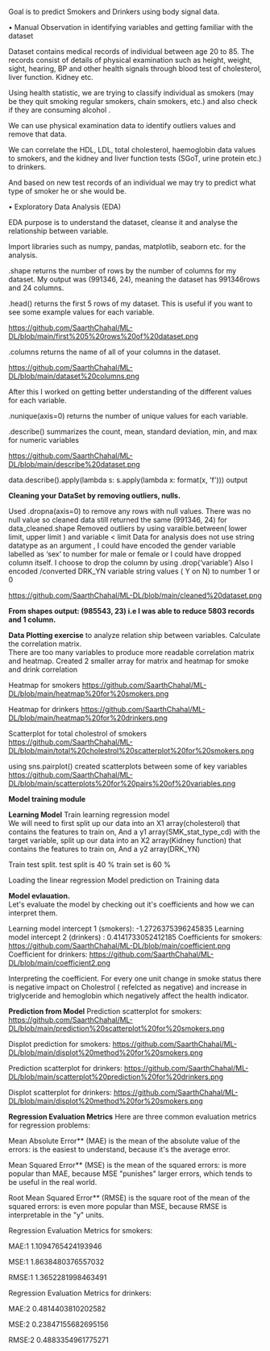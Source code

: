
Goal is to predict Smokers and Drinkers using body signal data. 

•	Manual Observation in identifying variables and  getting familiar with the dataset 

Dataset contains medical records of individual between age 20 to 85. The records consist of details of physical examination such as height, weight, sight, hearing, BP and other health signals through blood test of cholesterol, liver function. Kidney etc.   

Using health statistic, we are trying to classify individual as smokers (may be they quit smoking regular smokers, chain smokers, etc.) and also check if they are consuming alcohol . 

We can use physical examination data to identify outliers values and remove that data. 

We can correlate the HDL, LDL, total cholesterol, haemoglobin data values to smokers, and the kidney and liver function tests (SGoT, urine protein etc.) to drinkers.

And based on new test records of an individual we may try to predict what type of smoker he or she would be.  


•	Exploratory Data Analysis (EDA) 

EDA purpose is to understand the dataset, cleanse it and analyse the relationship between variable. 

Import libraries such as numpy, pandas, matplotlib, seaborn etc.  for the analysis. 

.shape returns the number of rows by the number of columns for my dataset. My output was (991346, 24), meaning the dataset has 991346rows and 24 columns. 

.head() returns the first 5 rows of my dataset. This is useful if you want to see some example values for each variable. 

https://github.com/SaarthChahal/ML-DL/blob/main/first%205%20rows%20of%20dataset.png

.columns returns the name of all of your columns in the dataset. 

https://github.com/SaarthChahal/ML-DL/blob/main/dataset%20columns.png

After this I worked on getting better understanding of the different values for each variable. 

.nunique(axis=0) returns the number of unique values for each variable.

.describe() summarizes the count, mean, standard deviation, min, and max for numeric variables

https://github.com/SaarthChahal/ML-DL/blob/main/describe%20dataset.png
 
data.describe().apply(lambda s: s.apply(lambda x: format(x, 'f'))) output 



**Cleaning your DataSet by removing outliers, nulls.**


Used .dropna(axis=0) to remove any rows with null values. There was no null value so cleaned data still returned the same (991346, 24) for data_cleaned.shape 
Removed outliers by using varaible.between( lower limit, upper limit ) and variable < limit 
Data for analysis does not use string datatype as an argument , I could have encoded the gender variable labelled as ‘sex’ to number for male or female or I could have dropped column itself. I choose to drop the column by using .drop(‘variable’) 
Also I encoded /converted DRK_YN variable string values ( Y on N) to number 1 or 0

https://github.com/SaarthChahal/ML-DL/blob/main/cleaned%20dataset.png

**From shapes output: (985543, 23) i.e I was able to reduce 5803 records and 1 column.**

**Data Plotting exercise** to analyze relation ship between variables. Calculate the correlation matrix.   
There are too many variables to produce more readable correlation matrix and heatmap. Created 2 smaller array for matrix and heatmap for smoke and drink correlation 

Heatmap for smokers
https://github.com/SaarthChahal/ML-DL/blob/main/heatmap%20for%20smokers.png

Heatmap for drinkers
https://github.com/SaarthChahal/ML-DL/blob/main/heatmap%20for%20drinkers.png

Scatterplot for total cholestrol of smokers
https://github.com/SaarthChahal/ML-DL/blob/main/total%20cholestrol%20scatterplot%20for%20smokers.png

using sns.pairplot() created scatterplots between some of key variables
https://github.com/SaarthChahal/ML-DL/blob/main/scatterplots%20for%20pairs%20of%20variables.png

**Model training module**

**Learning Model**
Train learning regression model  
We will need to first split up our data into an X1 array(cholesterol)  that contains the features to train on, 
And a y1 array(SMK_stat_type_cd) with the target variable, 
split up our data into an X2 array(Kidney function) that contains the features to train on, 
And a y2 array(DRK_YN)

Train test split. test split is 40 % train set is 60 % 

Loading the linear regression Model
prediction on Training data 

**Model evlauation.**  
Let's evaluate the model by checking out it's coefficients and how we can interpret them.

Learning model intercept 1 (smokers): -1.2726375396245835
Learning model intercept 2 (drinkers) : 0.4141733052412185
Coefficients for smokers: https://github.com/SaarthChahal/ML-DL/blob/main/coefficient.png
Coefficient for drinkers: https://github.com/SaarthChahal/ML-DL/blob/main/coefficient2.png

Interpreting the coefficient.
For every one unit change in smoke status there is negative impact on Cholestrol ( refelcted as negative)
and increase in  triglyceride and  hemoglobin which negatively affect the health indicator. 


**Prediction from Model**
Prediction scatterplot for smokers: https://github.com/SaarthChahal/ML-DL/blob/main/prediction%20scatterplot%20for%20smokers.png

Displot prediction for smokers: https://github.com/SaarthChahal/ML-DL/blob/main/displot%20method%20for%20smokers.png

Prediction scatterplot for drinkers: https://github.com/SaarthChahal/ML-DL/blob/main/scatterplot%20prediction%20for%20drinkers.png

Displot scatterplot for drinkers: https://github.com/SaarthChahal/ML-DL/blob/main/displot%20method%20for%20smokers.png


**Regression Evaluation Metrics**
Here are three common evaluation metrics for regression problems:

Mean Absolute Error** (MAE) is the mean of the absolute value of the errors: is the easiest to understand, because it's the average error.

Mean Squared Error** (MSE) is the mean of the squared errors: is more popular than MAE, because MSE "punishes" larger errors, which tends to be useful in the real world.

Root Mean Squared Error** (RMSE) is the square root of the mean of the squared errors: is even more popular than MSE, because RMSE is interpretable in the "y" units.


Regression Evaluation Metrics for smokers:

MAE:1 1.1094765424193946

MSE:1 1.8638480376557032

RMSE:1 1.3652281998463491


Regression Evaluation Metrics for drinkers:

MAE:2 0.4814403810202582

MSE:2 0.23847155682695156

RMSE:2 0.4883354961775271



